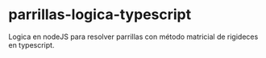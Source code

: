 # parrillas-logica-typescript
Logica en nodeJS para resolver parrillas con método matricial de rigideces en typescript.
